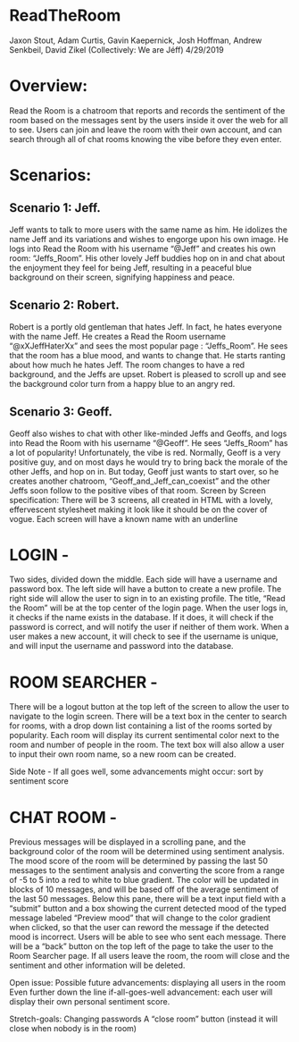 # ReadTheRoom

Jaxon Stout, Adam Curtis, Gavin Kaepernick, Josh Hoffman, Andrew Senkbeil, David Zikel
(Collectively: We are Jéff)
4/29/2019


# Overview:
Read the Room is a chatroom that reports and records the sentiment of the room based on the messages sent by the users inside it over the web for all to see. Users can join and leave the room with their own account, and can search through all of chat rooms knowing the vibe before they even enter.

# Scenarios:

## Scenario 1: Jeff. 
Jeff wants to talk to more users with the same name as him. He idolizes the name Jeff and its variations and wishes to engorge upon his own image. He logs into Read the Room with his username “@Jeff” and creates his own room: “Jeffs_Room”. His other lovely Jeff buddies hop on in and chat about the enjoyment they feel for being Jeff, resulting in a peaceful blue background on their screen, signifying happiness and peace.
## Scenario 2: Robert. 
Robert is a portly old gentleman that hates Jeff. In fact, he hates everyone with the name Jeff. He creates a Read the Room username “@xXJeffHaterXx” and sees the most popular page : “Jeffs_Room”. He sees that the room has a blue mood, and wants to change that. He starts ranting about how much he hates Jeff. The room changes to have a red background, and the Jeffs are upset. Robert is pleased to scroll up and see the background color turn from a happy blue to an angry red.
## Scenario 3: Geoff. 
Geoff also wishes to chat with other like-minded Jeffs and Geoffs, and logs into Read the Room with his username “@Geoff”. He sees “Jeffs_Room” has a lot of popularity! Unfortunately, the vibe is red. Normally, Geoff is a very positive guy, and on most days he would try to bring back the morale of the other Jeffs, and hop on in. But today, Geoff just wants to start over, so he creates another chatroom, “Geoff_and_Jeff_can_coexist” and the other Jeffs soon follow to the positive vibes of that room.
Screen by Screen specification:
There will be 3 screens, all created in HTML with a lovely, effervescent stylesheet making it look like it should be on the cover of vogue. Each screen will have a known name with an underline

# LOGIN - 
Two sides, divided down the middle. Each side will have a username and password box. The left side will have a button to create a new profile. The right side will allow the user to sign in to an existing profile. The title, “Read the Room” will be at the top center of the login page.
When the user logs in, it checks if the name exists in the database. If it does, it will check if the password is correct, and will notify the user if neither of them work.
When a user makes a new account, it will check to see if the username is unique, and will input the username and password into the database.

# ROOM SEARCHER -
There will be a logout button at the top left of the screen to allow the user to navigate to the login screen.
There will be a text box in the center to search for rooms, with a drop down list containing a list of the rooms sorted by popularity. Each room will display its current sentimental color next to the room and number of people in the room. The text box will also allow a user to input their own room name, so a new room can be created.

Side Note - If all goes well, some advancements might occur: sort by sentiment score

# CHAT ROOM -
Previous messages will be displayed in a scrolling pane, and the background color of the room will be determined using sentiment analysis. The mood score of the room will be determined by passing the last 50 messages to the sentiment analysis and converting the score from a range of -5 to 5 into a red to white to blue gradient. The color will be updated in blocks of 10 messages, and will be based off of the average sentiment of the last 50 messages. Below this pane, there will be a text input field with a “submit” button and a box showing the current detected mood of the typed message labeled “Preview mood” that will change to the color gradient when clicked, so that the user can reword the message if the detected mood is incorrect.  Users will be able to see who sent each message. There will be a “back” button on the top left of the page to take the user to the Room Searcher page.
If all users leave the room, the room will close and the sentiment and other information will be deleted.

Open issue:
Possible future advancements: displaying all users in the room
Even further down the line if-all-goes-well advancement:  each user will display their own personal sentiment score.

Stretch-goals:
Changing passwords
A “close room” button (instead it will close when nobody is in the room)
